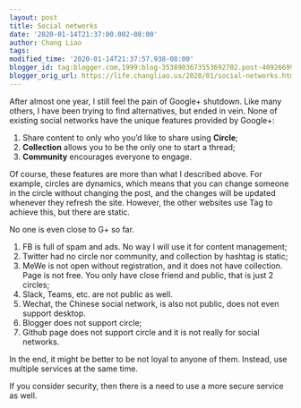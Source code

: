 ```yaml
---
layout: post
title: Social networks
date: '2020-01-14T21:37:00.002-08:00'
author: Chang Liao
tags:
modified_time: '2020-01-14T21:37:57.938-08:00'
blogger_id: tag:blogger.com,1999:blog-3538903673553692702.post-4092669971080083675
blogger_orig_url: https://life.changliao.us/2020/01/social-networks.html
---
```


After almost one year, I still feel the pain of Google+ shutdown. 
Like many others, I have been trying to find alternatives, but ended in vein. 
None of existing social networks have the unique features provided by Google+: 
1. Share content to only who you’d like to share using **Circle**; 
1. **Collection** allows you to be the only one to start a thread; 
1. **Community** encourages everyone to engage. 
<div>Of course, these features are more than what I described above. For 
example, circles are dynamics, which means that you can change someone in the 
circle without changing the post, and the changes will be updated whenever 
they refresh the site. However, the other websites use Tag to achieve this, 
but there are static. 

No one is even close to G+ so far. 

1. FB is full of spam and ads. No way I will use it for content management; 
1. Twitter had no circle nor community, and collection by hashtag is static; 
1. MeWe is not open without registration, and it does not have collection. 
Page is not free. You only have close friend and public, that is just 2 
circles; 
1. Slack, Teams, etc. are not public as well. 
1. Wechat, the Chinese social network, is also not public, does not even 
support desktop. 
1. Blogger does not support circle; 
1. Github page does not support circle and it is not really for social 
networks. 
<div>In the end, it might be better to be not loyal to anyone of them. 
Instead, use multiple services at the same time. 

If you consider security, then there is a need to use a more secure service as 
well. 